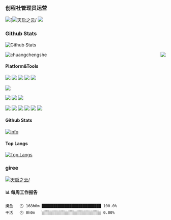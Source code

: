 ### 创程社管理员运营
<img src="https://avatars.githubusercontent.com/u/82868242?s=40&v=4" />[![天启之云/](https://github.com/fon11731)
<img src="https://avatars.githubusercontent.com/u/82868242?s=40&v=4" />

### Github Stats
![Github Stats](https://github-readme-stats.vercel.app/api?username=chuangchengshe&show_icons=true&theme=dark&count_private=true)
<p>
  <img src="https://api.moedog.org/count/@chuangchengshe?theme=rule34" alt="chuangchengshe" />
  <img src="https://weather-icon.journeyad.repl.co/@hangzhou?v=1" align="right">
</p>

#### Platform&Tools
[![](https://img.shields.io/badge/Windows-10-2376bc?style=flat-square&logo=windows&logoColor=ffffff)](https://www.microsoft.com/windows/get-windows-10)
[![](https://img.shields.io/badge/Windows%20Server-2019-262577?style=flat-square&logo=windows&logoColor=ffffff)](https://www.microsoft.com/windows-server)
[![](https://img.shields.io/badge/centos-7-1E90FF?style=flat-square&logo=centos&logoColor=ffffff)](https://wiki.centos.org/Download)
[![](https://img.shields.io/badge/kali-2022/2-808080?style=flat-square&logo=kali&logoColor=ffffff)](https://www.kali.org/get-kali/)
[![](https://img.shields.io/badge/huawei-nova%208-f45a00?style=flat-square&logo=huawei&logoColor=ffffff)](https://www.huawei.com/)

[![](https://img.shields.io/badge/IDE-Visual%20Studio%20Code-blue?style=flat-square&logo=visual-studio-code&logoColor=ffffff)](https://code.visualstudio.com/)

[![](https://img.shields.io/badge/-HTML5-E34F26?style=flat-square&logo=html5&logoColor=white)](https://html.spec.whatwg.org/)
[![](https://img.shields.io/badge/-CSS3-1572B6?style=flat-square&logo=css3&logoColor=white)](https://www.w3.org/Style/CSS/)
[![](https://img.shields.io/badge/-JavaScript-f7e018?style=flat-square&logo=javascript&logoColor=white)](https://www.ecma-international.org/)

[![](https://img.shields.io/badge/-Git-f05032?style=flat-square&logo=git&logoColor=white)](https://git-scm.com/)
[![](https://img.shields.io/badge/-PHP-777bb4?style=flat-square&logo=php&logoColor=ffffff)](https://www.php.net/)
[![](https://img.shields.io/badge/-Node.js-43853d?style=flat-square&logo=node.js&logoColor=ffffff)](https://nodejs.org/)
[![](https://img.shields.io/badge/-NPM-cb3837?style=flat-square&logo=npm&logoColor=white)](https://npmjs.com/)
[![](https://img.shields.io/badge/-MySQL-4479a1?style=flat-square&logo=mysql&logoColor=white)](https://www.mysql.com/)
[![](https://img.shields.io/badge/-Microsoft%20IIS-00a8e8?style=flat-square&logo=microsoft&logoColor=ffffff)](https://www.iis.net/)


#### Github Stats
[![info](https://github-readme-stats.vercel.app/api?username=fon11731&count_private=true&show_icons=true&line_height=20)](https://github.com/anuraghazra/github-readme-stats)

#### Top Langs
[![Top Langs](https://github-readme-stats.vercel.app/api/top-langs/?username=fon11731&layout=compact&langs_count=6&card_width=445)](https://github.com/anuraghazra/github-readme-stats)

### giree
[![天启之云/](https://gitee.com/fon1173//widgets/widget_card.svg?colors=f58ef5,12293d,313436,2ba0ff,99beff,488076)](https://gitee.com/fon1173/)

#### 📊 每周工作报告
```text
摸鱼   🕓 168h0m ██████████████████████████ 100.0%
干活   🕓 0h0m   ░░░░░░░░░░░░░░░░░░░░░░░░░░ 0.00%
```

<!--
**xb2016/xb2016** is a ✨ _special_ ✨ repository because its `README.md` (this file) appears on your GitHub profile.

Here are some ideas to get you started:

- 🔭 I’m currently working on ...
- 🌱 I’m currently learning ...
- 👯 I’m looking to collaborate on ...
- 🤔 I’m looking for help with ...
- 💬 Ask me about ...
- 📫 How to reach me: ...
- 😄 Pronouns: ...
- ⚡ Fun fact: ...
-->
